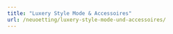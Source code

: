```yaml
---
title: "Luxery Style Mode & Accessoires"
url: /neuoetting/luxery-style-mode-und-accessoires/
---
```

